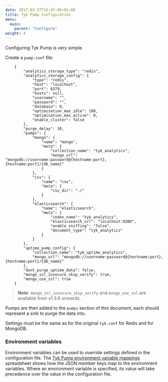 ```yaml
---
date: 2017-03-27T15:47:05+01:00
title: Tyk Pump Configuration
menu:
  main:
    parent: "Configure"
weight: 4 
---
```


Configuring Tyk Pump is very simple.

Create a `pump.conf` file:

```
    {
        "analytics_storage_type": "redis",
        "analytics_storage_config": {
            "type": "redis",
            "host": "localhost",
            "port": 6379,
            "hosts": null,
            "username": "",
            "password": "",
            "database": 0,
            "optimisation_max_idle": 100,
            "optimisation_max_active": 0,
            "enable_cluster": false
        },
        "purge_delay": 10,
        "pumps": {
            "mongo": {
                "name": "mongo",
                "meta": {
                    "collection_name": "tyk_analytics",
                    "mongo_url": "mongodb://username:password@{hostname:port},{hostname:port}/{db_name}"
                }
            },
            "csv": {
                "name": "csv",
                "meta": {
                    "csv_dir": "./"
                }
            },
            "elasticsearch": {
                "name": "elasticsearch",
                "meta": {
                    "index_name": "tyk_analytics",
                    "elasticsearch_url": "localhost:9200",
                    "enable_sniffing": "false",
                    "document_type": "tyk_analytics"
                }
            }
        },
        "uptime_pump_config": {
            "collection_name": "tyk_uptime_analytics",
            "mongo_url": "mongodb://username:password@{hostname:port},{hostname:port}/{db_name}"
        },
        "dont_purge_uptime_data": false,
        "mongo_ssl_insecure_skip_verify": true,
        "mongo_use_ssl": true
    }
```

> **Note**: `mongo_ssl_insecure_skip_verify` and `mongo_use_ssl` are available from v1.3.6 onwards.

Pumps are then added to the `pumps` section of this document, each should represent a sink to purge the data into.

Settings must be the same as for the original `tyk.conf` for Redis and for MongoDB.

### Environment variables

Environment variables can be used to override settings defined in the configuration file. The [Tyk Pump environment variable mappings][1] spreadsheet shows how the JSON member keys map to the environment variables. Where an environment variable is specified, its value will take precedence over the value in the configuration file.

 [1]: /docs/others/Gateway-Environment-Vars.xlsx
